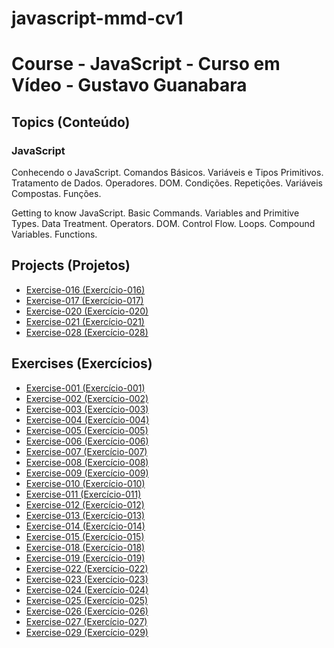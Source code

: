 # javascript-mmd-cv1

 <h1> Course - JavaScript - Curso em Vídeo - Gustavo Guanabara</h1>

<h2>Topics (Conteúdo)</h2>

<h3>JavaScript</h3>

<p>Conhecendo o JavaScript. Comandos Básicos. Variáveis e Tipos Primitivos. Tratamento de Dados. Operadores. DOM. Condições. Repetições. Variáveis Compostas. Funções.</p>

<p>Getting to know JavaScript. Basic Commands. Variables and Primitive Types. Data Treatment. Operators. DOM. Control Flow. Loops. Compound Variables. Functions.</p>

<h2>Projects (Projetos)</h2>

<ul>
<li><a href="https://mayramduarte.github.io/javascript-mmd-cv1/aula12ex/ex016/modelo.html" target="_blank">Exercise-016 (Exercício-016)</a></li>
<li><a href="https://mayramduarte.github.io/javascript-mmd-cv1/aula12ex/ex017/modelo.html" target="_blank">Exercise-017 (Exercício-017)</a></li>
<li><a href="https://mayramduarte.github.io/javascript-mmd-cv1/aula14ex/ex020/modelo.html" target="_blank">Exercise-020 (Exercício-020)</a></li>
<li><a href="https://mayramduarte.github.io/javascript-mmd-cv1/aula14ex/ex021/modelo.html" target="_blank">Exercise-021 (Exercício-021)</a></li>
<li><a href="https://mayramduarte.github.io/javascript-mmd-cv1/aula16ex/ex028/modelo.html" target="_blank">Exercise-028 (Exercício-028)</a></li>
</ul>

<h2>Exercises (Exercícios)</h2>

<ul>
<li><a href="https://mayramduarte.github.io/javascript-mmd-cv1/aula04/ex001/ex001.html" target="_blank">Exercise-001 (Exercício-001)</a></li>
<li><a href="https://mayramduarte.github.io/javascript-mmd-cv1/aula06/ex002/ex002.html
" target="_blank">Exercise-002 (Exercício-002)</a></li>
<li><a href="https://mayramduarte.github.io/javascript-mmd-cv1/aula06/ex003/ex003.html
" target="_blank">Exercise-003 (Exercício-003)</a></li>
<li><a href="https://mayramduarte.github.io/javascript-mmd-cv1/aula06/ex004/ex004.html
" target="_blank">Exercise-004 (Exercício-004)</a></li>
<li><a href="https://mayramduarte.github.io/javascript-mmd-cv1/aula09/ex005/ex005.html
" target="_blank">Exercise-005 (Exercício-005)</a></li>
<li><a href="https://mayramduarte.github.io/javascript-mmd-cv1/aula010/ex006/ex006.html
" target="_blank">Exercise-006 (Exercício-006)</a></li>
<li><a href="https://mayramduarte.github.io/javascript-mmd-cv1/aula010/ex007/ex007.html
" target="_blank">Exercise-007 (Exercício-007)</a></li>
<li><a href="https://mayramduarte.github.io/javascript-mmd-cv1/aula010/ex008/ex008.html
" target="_blank">Exercise-008 (Exercício-008)</a></li>
<li><a href="https://mayramduarte.github.io/javascript-mmd-cv1/aula011/ex009/ex009.html
" target="_blank">Exercise-009 (Exercício-009)</a></li>
<li><a href="https://mayramduarte.github.io/javascript-mmd-cv1/aula011/ex010/ex010.html
" target="_blank">Exercise-010 (Exercício-010)</a></li>
<li><a href="https://mayramduarte.github.io/javascript-mmd-cv1/aula011/ex011/ex011.html
" target="_blank">Exercise-011 (Exercício-011)</a></li>
<li><a href="https://mayramduarte.github.io/javascript-mmd-cv1/aula011/ex012/ex012.html
" target="_blank">Exercise-012 (Exercício-012)</a></li>
<li><a href="https://mayramduarte.github.io/javascript-mmd-cv1/aula012/ex013/ex013.html
" target="_blank">Exercise-013 (Exercício-013)</a></li>
<li><a href="https://mayramduarte.github.io/javascript-mmd-cv1/aula012/ex014/ex014.html
" target="_blank">Exercise-014 (Exercício-014)</a></li>
<li><a href="https://mayramduarte.github.io/javascript-mmd-cv1/aula012/ex015/ex015.html
" target="_blank">Exercise-015 (Exercício-015)</a></li>
<li><a href="https://mayramduarte.github.io/javascript-mmd-cv1/aula013/ex018/ex018.html
" target="_blank">Exercise-018 (Exercício-018)</a></li>
<li><a href="https://mayramduarte.github.io/javascript-mmd-cv1/aula013/ex019/ex019.html
" target="_blank">Exercise-019 (Exercício-019)</a></li>
<li><a href="https://mayramduarte.github.io/javascript-mmd-cv1/aula015/ex022/ex022.html
" target="_blank">Exercise-022 (Exercício-022)</a></li>
<li><a href="https://mayramduarte.github.io/javascript-mmd-cv1/aula015/ex023/ex023.html
" target="_blank">Exercise-023 (Exercício-023)</a></li>
<li><a href="https://mayramduarte.github.io/javascript-mmd-cv1/aula016/ex024/ex024.html
" target="_blank">Exercise-024 (Exercício-024)</a></li>
<li><a href="https://mayramduarte.github.io/javascript-mmd-cv1/aula016/ex025/ex025.html
" target="_blank">Exercise-025 (Exercício-025)</a></li>
<li><a href="https://mayramduarte.github.io/javascript-mmd-cv1/aula016/ex026/ex026.html
" target="_blank">Exercise-026 (Exercício-026)</a></li>
<li><a href="https://mayramduarte.github.io/javascript-mmd-cv1/aula016/ex027/ex027.html
" target="_blank">Exercise-027 (Exercício-027)</a></li>
<li><a href="https://mayramduarte.github.io/javascript-mmd-cv1/aula017/ex029/ex029.html
" target="_blank">Exercise-029 (Exercício-029)</a></li>
</ul>
